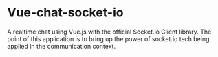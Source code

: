 ﻿# Vue-chat-socket-io

A realtime chat using Vue.js with the official Socket.io Client library. 
The point of this application is to bring up the power of socket.io tech being applied in the communication context.
